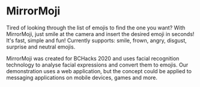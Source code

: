 # MirrorMoji

Tired of looking through the list of emojis to find the one you want? With MirrorMoji, just smile at the camera and insert the desired emoji in seconds! It's fast, simple and fun! Currently supports: smile, frown, angry, disgust, surprise and neutral emojis.

MirrorMoji was created for BCHacks 2020 and uses facial recognition technology to analyse facial expressions and convert them to emojis. Our demonstration uses a web application, but the concept could be applied to messaging applications on mobile devices, games and more.
